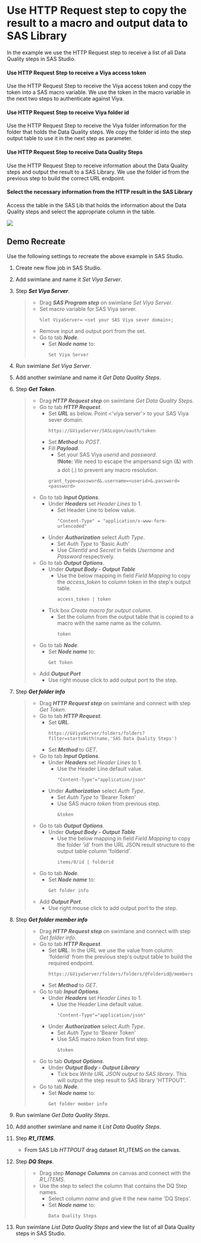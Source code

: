 # Use HTTP Request step to copy the result to a macro and output data to SAS Library
In the example we use the HTTP Request step to receive a list of all Data Quality steps in SAS Studio.<br>
#### Use HTTP Request Step to receive a Viya access token
Use the HTTP Request Step to receive the Viya access token and copy the token into a SAS macro variable. We use the token in the macro variable in the next two steps to authenticate against Viya.
#### Use HTTP Request Step to receive Viya folder id
Use the HTTP Request Step to receive the Viya folder information for the folder that holds the Data Quality steps. We copy the folder id into the step output table to use it in the next step as parameter.
#### Use HTTP Request Step to receive Data Quality Steps
Use the HTTP Request Step to receive information about the Data Quality steps and output the result to a SAS Library. We use the folder id from the previous step to build the correct URL endpoint.
#### Select the necessary information from the HTTP result in the SAS Library
Access the table in the SAS Lib that holds the information about the Data Quality steps and select the appropriate column in the table.

![](../../img/HTTPRequest_ex4.gif)

## Demo Recreate
Use the following settings to recreate the above example in SAS Studio.
1. Create new flow job in SAS Studio.
2. Add swimlane and name it *Set Viya Server*.
3. Step ***Set Viya Server***.
	> * Drag ***SAS Program step*** on swimlane *Set Viya Server*.
 	> * Set macro variable for SAS Viya server.
 	>	``` 
 	>	%let ViyaServer= <set your SAS Viya sever domain>;
 	>	``` 
 	> * Remove input and output port from the set.
	> * Go to tab ***Node***.
	>	* Set ***Node name*** to:
	>		```
	>		Set Viya Server
	>		```
4. Run swimlane *Set Viya Server*.
5. Add another swimlane and name it *Get Data Quality Steps*.
6. Step ***Get Token***.
	> * Drag ***HTTP Request step*** on swimlane *Get Data Quality Steps*.
	> * Go to tab ***HTTP Request***.
	>	* Set ***URL*** as below. Point <'viya server'> to your SAS Viya sever domain.
	>		```
	>		https://&ViyaServer/SASLogon/oauth/token
	>		```
	>	* Set ***Method*** to *POST*.
 	>	* Fill ***Payload***.<br>
  	>		* Set your SAS Viya *userid* and *password*.<br>
	>		:exclamation:**Note:** We need to escape the ampersand sign (&) with a dot (.) to prevent any macro resolution.
	>		```
	>		grant_type=password&.username=<userid>&.password=<password>
	>		```
	> * Go to tab ***Input Options***.
	>	* Under ***Headers*** set *Header Lines* to 1.
	>		* Set Header Line to below value.<br>
	>			```
	>			"Content-Type" = "application/x-www-form-urlencoded"
	>			```
	>	* Under ***Authorization*** select *Auth Type*.
 	> 		* Set *Auth Type* to 'Basic Auth'
 	>		* Use *ClientId* and *Secret* in fields *Username* and *Password* respectively.   
	> * Go to tab ***Output Options***.
	>	* Under ***Output Body - Output Table***<br>
 	> 		* Use the below mapping in field *Field Mapping* to copy the *access_token* to column token in the step's output table.
	>			```
	>			access_token | token
	>			```
 	>	* Tick box *Create macro for output column*.
 	>		* Set the column from the output table that is copied to a macro with the same name as the column. 
 	> 			``` 
 	> 			token 
 	> 			``` 
	> * Go to tab ***Node***.
	>	* Set ***Node name*** to:
	>		```
	>		Get Token
	>		```
	> * Add ***Output Port***
	>	* Use right mouse click to add output port to the step.

7. Step ***Get folder info***
	> * Drag ***HTTP Request step*** on swimlane and connect with step *Get Token*.
	> * Go to tab ***HTTP Request***.
	>	* Set ***URL***. 
	>		```
	>		https://&ViyaServer/folders/folders?filter=startsWith(name,'SAS Data Quality Steps')
	>		```
	>	* Set ***Method*** to *GET*.
	> * Go to tab ***Input Options***.
	>	* Under ***Headers*** set *Header Lines* to 1.
	>		* Use the Header Line default value.<br>
	>			```
	>			"Content-Type"="application/json"
	>			```
	>	* Under ***Authorization*** select *Auth Type*.
 	> 		* Set *Auth Type* to 'Bearer Token'
 	>		* Use SAS macro *token* from previous step.
 	> 			``` 
 	> 			&token 
 	> 			``` 
	> * Go to tab ***Output Options***.
	>	* Under ***Output Body - Output Table***<br>
 	> 		* Use the below mapping in field *Field Mapping* to copy the folder 'id' from the URL JSON result structure to the output table column 'folderid'.
	>			```
	>			items/0/id | folderid
	>			```
	> * Go to tab ***Node***.
	>	* Set ***Node name*** to:
	>		```
	>		Get folder info
	>		```
	> * Add ***Output Port***.
	>	* Use right mouse click to add output port to the step.
8. Step ***Get folder member info***
	> * Drag ***HTTP Request step*** on swimlane and connect with step *Get folder info*.
	> * Go to tab ***HTTP Request***.
	>	* Set ***URL***. In the URL we use the value from column 'folderid' from the previous step's output table to build the required endpoint. 
	>		```
	>		https://&ViyaServer/folders/folders/@folderid@/members
	>		```
	>	* Set ***Method*** to *GET*.
	> * Go to tab ***Input Options***.
	>	* Under ***Headers*** set *Header Lines* to 1.
	>		* Use the Header Line default value.<br>
	>			```
	>			"Content-Type"="application/json"
	>			```
	>	* Under ***Authorization*** select *Auth Type*.
 	> 		* Set *Auth Type* to 'Bearer Token'
 	>		* Use SAS macro *token* from first step.
 	> 			``` 
 	> 			&token 
 	> 			``` 
	> * Go to tab ***Output Options***.
	>	* Under ***Output Body - Output Library***<br>
 	> 		* Tick box *Write URL JSON output to SAS library*. This will output the step result to SAS library 'HTTPOUT'.
	> * Go to tab ***Node***.
	>	* Set ***Node name*** to:
	>		```
	>		Get folder member info
	>		```
9. Run swimlane *Get Data Quality Steps*.
10. Add another swimlane and name it *List Data Quality Steps*.
11. Step ***R1_ITEMS***.
	* From SAS Lib *HTTPOUT* drag dataset R1_ITEMS on the canvas.
12. Step ***DQ Steps***.
	> * Drag step ***Manage Columns*** on canvas and connect with the *R1_ITEMS*.
	> * Use the step to select the column that contains the DQ Step names.
 	> 	* Select column *name* and give it the new name 'DQ Steps'.
	>	* Set ***Node name*** to:
	>		```
	>		Data Quality Steps
	>		```
9. Run swimlane *List Data Quality Steps* and view the list of all Data Quality steps in SAS Studio.
